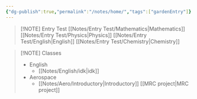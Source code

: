 ```yaml
---
{"dg-publish":true,"permalink":"/notes/home/","tags":["gardenEntry"]}
---
```



> [!NOTE] Entry Test
>[[Notes/Entry Test/Mathematics\|Mathematics]]
>[[Notes/Entry Test/Physics\|Physics]]
>[[Notes/Entry Test/English\|English]]
>[[Notes/Entry Test/Chemistry\|Chemistry]]

> [!NOTE] Classes
> - English
> 	- [[Notes/English/idk\|idk]]
> - Aerospace
> 	- [[Notes/Aero/Introductory\|Introductory]]
[[MRC project\|MRC project]]